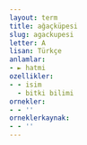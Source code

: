 ```yaml
---
layout: term
title: ağaçküpesi
slug: agackupesi
letter: A
lisan: Türkçe
anlamlar:
- ► hatmi
ozellikler:
- - isim
  - bitki bilimi
ornekler:
- - ''
orneklerkaynak:
- - ''
---
```

